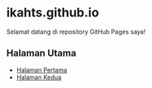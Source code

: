 # ikahts.github.io

Selamat datang di repository GitHub Pages saya!

## Halaman Utama

- [Halaman Pertama](https://ikahts.github.io/)  
- [Halaman Kedua](https://ikahts.github.io/page2.html)
